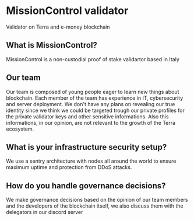 # MissionControl validator
Validator on Terra and e-money blockchain

## What is MissionControl?
MissionControl is a non-custodial proof of stake validartor based in Italy

## Our team
Our team is composed of young people eager to learn new things about blockchain. Each member of the team has experience in IT, cybersecurity and server deployment. We don't have any plans on revealing our true identity since we think we could be targeted trough our private profiles for the private validator keys and other sensitive informations. Also this informations, in our opinion, are not relevant to the growth of the Terra ecosystem.


## What is your infrastructure security setup?
We use a sentry architecture with nodes all around the world to ensure maximum uptime and protection from DDoS attacks.

## How do you handle governance decisions?
We make governance decisions based on the opinion of our team members and the developers of the blockchain itself, we also discuss them with the delegators in our discord server

